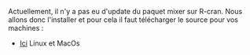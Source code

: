 
Actuellement, il n'y a pas eu d'update du paquet mixer sur R-cran. 
Nous allons donc l'installer et pour cela il faut télécharger le source pour vos machines : 
* [Ici](https://cran.r-project.org/src/contrib/Archive/mixer/mixer_1.9.tar.gz) Linux et MacOs 
